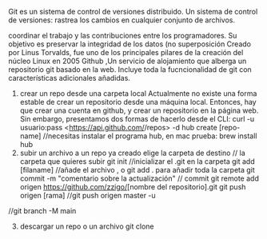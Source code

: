 
Git es un sistema de control de versiones distribuido. Un sistema de control de versiones:
rastrea los cambios en cualquier conjunto de archivos.

coordinar el trabajo y las contribuciones entre los programadores.
Su objetivo es preservar la integridad de los datos (no superposición
Creado por Linus Torvalds, fue uno de los principales pilares de la creación del núcleo Linux en 2005
Github ,Un servicio de alojamiento que alberga un repositorio git basado en la web. Incluye toda la fucncionalidad de git con características adicionales añadidas.
1. crear un repo desde una carpeta local
Actualmente no existe una forma estable de crear un repositorio desde una máquina local. Entonces, hay que crear una cuenta en github, y crear un repositorio en la página web. Sin embargo, presentamos dos formas de hacerlo desde el CLI:
curl -u usuario:pass <https://api.github.com/<nombre-de-usuario>/repos> -d
hub create [repo-name] //necesitas instalar el programa hub, en mac prueba: brew install hub
2. subir un archivo a un repo ya creado
elige la carpeta de destino // la carpeta que quieres subir
git init //inicializar el .git en la carpeta
git add [filaname] //añade el archivo , o git add . para añadir toda la carpeta
git commit -m "comentario sobre la actualización" // commit 
git remote add origen <https://github.com/zzigo/>[nombre del repositorio].git
git push origen [rama] //git push origen master -u

//git branch -M main

 
3. descargar un repo o un archivo
git clone